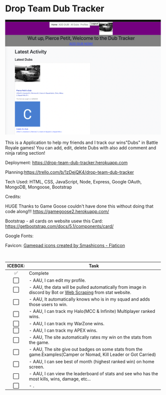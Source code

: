 # Drop Team Dub Tracker

![](public/images/readme/Screen%20Shot%202022-06-30%20at%2011.51.03%20AM.png)

This is a Application to help my friends and I track our wins"Dubs" in Battle Royale games! You can add, edit, delete Dubs with also add comment and ninja rating section!

Deployment: https://drop-team-dub-tracker.herokuapp.com

Planning:https://trello.com/b/1zDejQK4/drop-team-dub-tracker

Tech Used: HTML, CSS, JavaScript, Node, Express, Google OAuth, MongoDB, Mongoose, Bootstrap

Credits:

HUGE Thanks to Game Goose couldn't have done this without doing that code along!!! 
    https://gamegoose2.herokuapp.com/

Bootstrap - all cards on website usew this
    Card: https://getbootstrap.com/docs/5.1/components/card/

Google Fonts:

Favicon: <a href='https://www.flaticon.com/free-icons/gamepad'> Gamepad icons created by Smashicons - Flaticon</a>

<!-- Done? | Name
:---:| ---
⬜️| Nope
✅| Yep -->


<br>

ICEBOX: | Task
:---:| ---
✅| Complete
⬜️| - AAU, I can edit my profile.<br>
⬜️| - AAU, the data will be pulled automatically from image in discord by Bot or <a href="https://www.scrapingbee.com/blog/web-scraping-javascript/">Web Scraping</a> from stat website.<br>
⬜️| - AAU, It automatically knows who is in my squad and adds those users to win.<br>
⬜️| - AAU, I can track my Halo(MCC & Infinite) Multiplayer ranked wins.<br>
⬜️| - AAU, I can track my WarZone wins.<br>
⬜️| - AAU, I can track my APEX wins.<br>
⬜️| - AAU, The site automatically rates my win on the stats from the game.<br>
⬜️| - AAU, The site give out badges on some stats from the game.Examples(Camper or Nomad, Kill Leader or Got Carried)<br>
⬜️| - AAU, I can see best of month (highest ranked win) on home screen.<br>
⬜️| - AAU, I can view the leaderboard of stats and see who has the most kills, wins, damage, etc...<br>
⬜️| - .<br>
